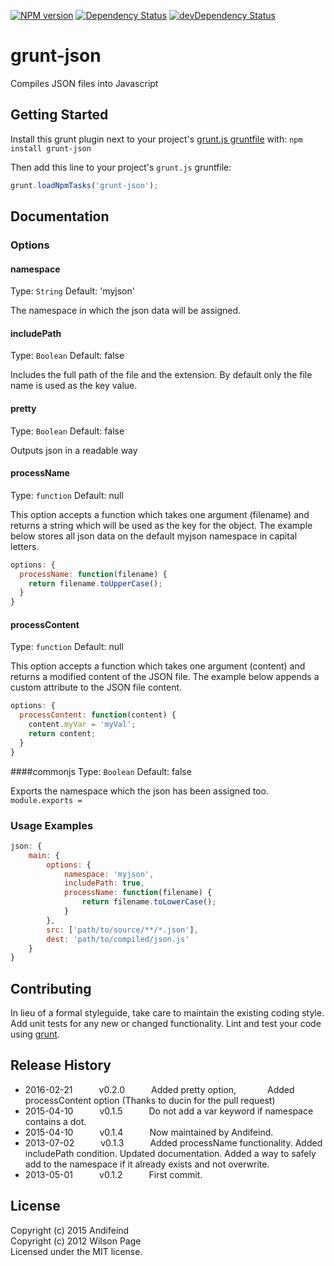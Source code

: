 [![NPM version](https://badge.fury.io/js/grunt-json.png)](http://badge.fury.io/js/grunt-json)
[![Dependency Status](https://david-dm.org/Andifeind/grunt-json/status.svg)](https://david-dm.org/Andifeind/grunt-json)
[![devDependency Status](https://david-dm.org/Andifeind/grunt-json/dev-status.svg)](https://david-dm.org/Andifeind/grunt-json#info=devDependencies)

# grunt-json

Compiles JSON files into Javascript

## Getting Started
Install this grunt plugin next to your project's [grunt.js gruntfile][getting_started] with: `npm install grunt-json`

Then add this line to your project's `grunt.js` gruntfile:

```javascript
grunt.loadNpmTasks('grunt-json');
```

[grunt]: http://gruntjs.com/
[getting_started]: https://github.com/gruntjs/grunt/blob/master/docs/getting_started.md

## Documentation

### Options

#### namespace
Type: `String`
Default: 'myjson'

The namespace in which the json data will be assigned.

#### includePath
Type: `Boolean`
Default: false

Includes the full path of the file and the extension. By default only the file name is used as the key value.

#### pretty
Type: `Boolean`
Default: false

Outputs json in a readable way

#### processName
Type: `function`
Default: null

This option accepts a function which takes one argument (filename) and returns a string which will be used as the key for the object.  The example below stores all json data on the default myjson namespace in capital letters.

```js
options: {
  processName: function(filename) {
    return filename.toUpperCase();
  }
}
```

#### processContent
Type: `function`
Default: null

This option accepts a function which takes one argument (content) and returns a modified content of the JSON file. The example below appends a custom attribute to the JSON file content.

```js
options: {
  processContent: function(content) {
    content.myVar = 'myVal';
    return content;
  }
}
```

####commonjs
Type: `Boolean`
Default: false

Exports the namespace which the json has been assigned too. ```module.exports =```

### Usage Examples

```js
json: {
    main: {
        options: {
            namespace: 'myjson',
            includePath: true,
            processName: function(filename) {
                return filename.toLowerCase();
            }
        },
        src: ['path/to/source/**/*.json'],
        dest: 'path/to/compiled/json.js'
    }
}
```

## Contributing
In lieu of a formal styleguide, take care to maintain the existing coding style. Add unit tests for any new or changed functionality. Lint and test your code using [grunt][grunt].

## Release History
 * 2016-02-21   v0.2.0   Added pretty option,
                         Added processContent option (Thanks to ducin for the pull request)
 * 2015-04-10   v0.1.5   Do not add a var keyword if namespace contains a dot.
 * 2015-04-10   v0.1.4   Now maintained by Andifeind.
 * 2013-07-02   v0.1.3   Added processName functionality. Added includePath condition. Updated documentation. Added a way to safely add to the namespace if it already exists and not overwrite.
 * 2013-05-01   v0.1.2   First commit.

## License
Copyright (c) 2015 Andifeind  
Copyright (c) 2012 Wilson Page  
Licensed under the MIT license.
